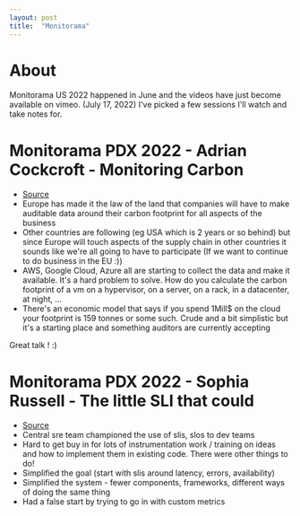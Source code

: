 ```yaml
---
layout: post
title:  "Monitorama"
---
```


# About

Monitorama US 2022 happened in June and the videos have just become available on vimeo. (July 17, 2022) I've picked a few sessions I'll watch and take notes for.

# Monitorama PDX 2022 - Adrian Cockcroft - Monitoring Carbon

* [Source](https://vimeo.com/730384182?embedded=false&source=vimeo_logo&owner=6548926)
* Europe has made it the law of the land that companies will have to make auditable data around their carbon footprint for all aspects of the business
* Other countries are following (eg USA which is 2 years or so behind) but since Europe will touch aspects of the supply chain in other countries it sounds like we're all going to have to participate (If we want to continue to do business in the EU :))
* AWS, Google Cloud, Azure all are starting to collect the data and make it available. It's a hard problem to solve. How do you calculate the carbon footprint of a vm on a hypervisor, on a server, on a rack, in a datacenter, at night, ...
* There's an economic model that says if you spend 1Mill$ on the cloud your footprint is 159 tonnes or some such. Crude and a bit simplistic but it's a starting place and something auditors are currently accepting

Great talk ! :)

# Monitorama PDX 2022 - Sophia Russell - The little SLI that could

* [Source](https://vimeo.com/730488164?embedded=false&source=vimeo_logo&owner=6548926)
* Central sre team championed the use of slis, slos to dev teams
* Hard to get buy in for lots of instrumentation work / training on ideas and how to implement them in existing code. There were other things to do!
* Simplified the goal (start with slis around latency, errors, availability)
* Simplified the system - fewer components, frameworks, different ways of doing the same thing
* Had a false start by trying to go in with custom metrics
